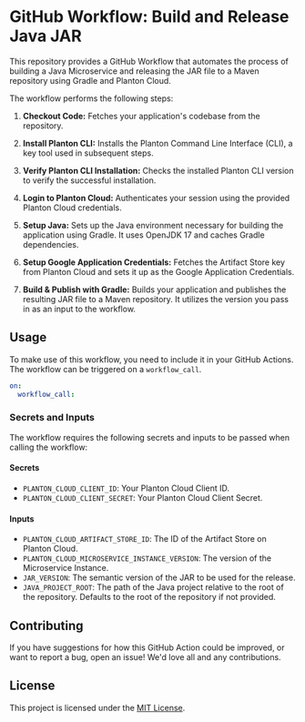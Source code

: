 # GitHub Workflow: Build and Release Java JAR

This repository provides a GitHub Workflow that automates the process of building a Java Microservice and releasing the JAR file to a Maven repository using Gradle and Planton Cloud.

The workflow performs the following steps:

1. **Checkout Code:** Fetches your application's codebase from the repository.

2. **Install Planton CLI:** Installs the Planton Command Line Interface (CLI), a key tool used in subsequent steps.

3. **Verify Planton CLI Installation:** Checks the installed Planton CLI version to verify the successful installation.

4. **Login to Planton Cloud:** Authenticates your session using the provided Planton Cloud credentials.

5. **Setup Java:** Sets up the Java environment necessary for building the application using Gradle. It uses OpenJDK 17 and caches Gradle dependencies.

6. **Setup Google Application Credentials:** Fetches the Artifact Store key from Planton Cloud and sets it up as the Google Application Credentials.

7. **Build & Publish with Gradle:** Builds your application and publishes the resulting JAR file to a Maven repository. It utilizes the version you pass in as an input to the workflow.

## Usage

To make use of this workflow, you need to include it in your GitHub Actions. The workflow can be triggered on a `workflow_call`.

```yaml
on:
  workflow_call:
```

### Secrets and Inputs

The workflow requires the following secrets and inputs to be passed when calling the workflow:

#### Secrets

- `PLANTON_CLOUD_CLIENT_ID`: Your Planton Cloud Client ID.
- `PLANTON_CLOUD_CLIENT_SECRET`: Your Planton Cloud Client Secret.

#### Inputs

- `PLANTON_CLOUD_ARTIFACT_STORE_ID`: The ID of the Artifact Store on Planton Cloud.
- `PLANTON_CLOUD_MICROSERVICE_INSTANCE_VERSION`: The version of the Microservice Instance.
- `JAR_VERSION`: The semantic version of the JAR to be used for the release.
- `JAVA_PROJECT_ROOT`: The path of the Java project relative to the root of the repository. Defaults to the root of the repository if not provided.

## Contributing

If you have suggestions for how this GitHub Action could be improved, or want to report a bug, open an issue! We'd love all and any contributions.

## License

This project is licensed under the [MIT License](LICENSE).

